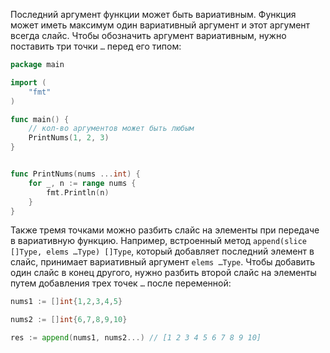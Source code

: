Последний аргумент функции может быть вариативным. Функция может иметь максимум один вариативный аргумент и этот аргумент всегда слайс. Чтобы обозначить аргумент вариативным, нужно поставить три точки `…​` перед его типом:

```go
package main

import (
    "fmt"
)

func main() {
    // кол-во аргументов может быть любым
    PrintNums(1, 2, 3)
}


func PrintNums(nums ...int) {
    for _, n := range nums {
        fmt.Println(n)
    }
}
```

Также тремя точками можно разбить слайс на элементы при передаче в вариативную функцию. Например, встроенный метод `append(slice []Type, elems …​Type) []Type`, который добавляет последний элемент в слайс, принимает вариативный аргумент `elems …​Type`. Чтобы добавить один слайс в конец другого, нужно разбить второй слайс на элементы путем добавления трех точек `…​` после переменной:

```go
nums1 := []int{1,2,3,4,5}

nums2 := []int{6,7,8,9,10}

res := append(nums1, nums2...) // [1 2 3 4 5 6 7 8 9 10]
```